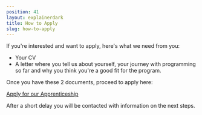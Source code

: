 ```yaml
---
position: 41
layout: explainerdark
title: How to Apply 
slug: how-to-apply
---
```


If you're interested and want to apply, here's what we need from you: 

* Your CV
* A letter where you tell us about yourself, your journey with programming so far and why you think you're a good fit for the program.

Once you have these 2 documents, proceed to apply here:

<a class="btn" href="https://boards.greenhouse.io/holidaycheck/jobs/1113766">Apply for our Apprenticeship</a>

After a short delay you will be contacted with information on the next steps.
